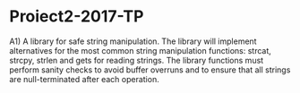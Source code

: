 # Proiect2-2017-TP

A1) A library for safe string manipulation. The library will implement alternatives for the most common string manipulation functions: strcat, strcpy, strlen and gets for reading strings. The library functions must perform sanity checks to avoid buffer overruns and to ensure that all strings are null-terminated after each operation.

